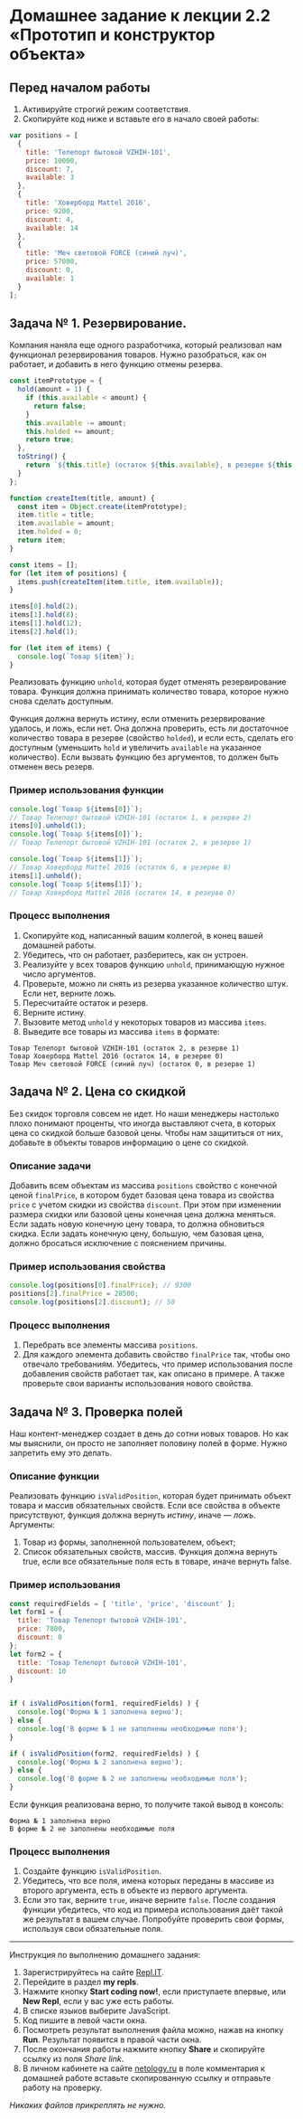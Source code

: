 # Домашнее задание к лекции 2.2 «Прототип и конструктор объекта»

## Перед началом работы
1. Активируйте строгий режим соответствия.
2. Скопируйте код ниже и вставьте его в начало своей работы:
```javascript
var positions = [
  {
    title: 'Телепорт бытовой VZHIH-101',
    price: 10000,
    discount: 7,
    available: 3
  },
  {
    title: 'Ховерборд Mattel 2016',
    price: 9200,
    discount: 4,
    available: 14
  },
  {
    title: 'Меч световой FORCE (синий луч)',
    price: 57000,
    discount: 0,
    available: 1
  }
];
```

## Задача № 1. Резервирование.
Компания наняла еще одного разработчика, который реализовал нам функционал резервирования товаров. Нужно разобраться, как он работает, и добавить в него функцию отмены резерва.

```javascript
const itemPrototype = {
  hold(amount = 1) {
    if (this.available < amount) {
      return false;
    }
    this.available -= amount;
    this.holded += amount;
    return true;
  },
  toString() {
    return `${this.title} (остаток ${this.available}, в резерве ${this.holded})`;
  }
};

function createItem(title, amount) {
  const item = Object.create(itemPrototype);
  item.title = title;
  item.available = amount;
  item.holded = 0;
  return item;
}

const items = [];
for (let item of positions) {
  items.push(createItem(item.title, item.available));
}

items[0].hold(2);
items[1].hold(8);
items[1].hold(12);
items[2].hold(1);

for (let item of items) {
  console.log(`Товар ${item}`);
}
```

Реализовать функцию `unhold`, которая будет отменять резервирование товара. Функция должна принимать количество товара, которое нужно снова сделать доступным.

Функция должна вернуть истину, если отменить резервирование удалось, и ложь, если нет. Она должна проверить, есть ли достаточное количество товара в резерве (свойство `holded`), и если есть, сделать его доступным (уменьшить `hold` и увеличить `available` на указанное количество). Если вызвать функцию без аргументов, то должен быть отменен весь резерв.

### Пример использования функции
```javascript
console.log(`Товар ${items[0]}`); 
// Товар Телепорт бытовой VZHIH-101 (остаток 1, в резерве 2)
items[0].unhold(1);
console.log(`Товар ${items[0]}`); 
// Товар Телепорт бытовой VZHIH-101 (остаток 2, в резерве 1)

console.log(`Товар ${items[1]}`); 
// Товар Ховерборд Mattel 2016 (остаток 6, в резерве 8)
items[1].unhold();
console.log(`Товар ${items[1]}`); 
// Товар Ховерборд Mattel 2016 (остаток 14, в резерве 0)
```

### Процесс выполнения
1. Скопируйте код, написанный вашим коллегой, в конец вашей домашней работы.
2. Убедитесь, что он работает, разберитесь, как он устроен.
3. Реализуйте у всех товаров функцию `unhold`, принимающую нужное число аргументов.
4. Проверьте, можно ли снять из резерва указанное количество штук. Если нет, верните ложь.
5. Пересчитайте остаток и резерв.
6. Верните истину.
7. Вызовите метод `unhold` у некоторых товаров из массива `items`.
8. Выведите все товары из массива `items` в формате:
```
Товар Телепорт бытовой VZHIH-101 (остаток 2, в резерве 1)
Товар Ховерборд Mattel 2016 (остаток 14, в резерве 0)
Товар Меч световой FORCE (синий луч) (остаток 0, в резерве 1)
```

## Задача № 2. Цена со скидкой
Без скидок торговля совсем не идет. Но наши менеджеры настолько плохо понимают проценты, что иногда выставляют счета, в которых цена со скидкой больше базовой цены. Чтобы нам защититься от них, добавьте в объекты товаров информацию о цене со скидкой.

### Описание задачи
Добавить всем объектам из массива `positions` свойство с конечной ценой `finalPrice`, в котором будет базовая цена товара из свойства `price` с учетом скидки из свойства `discount`. При этом при изменении размера скидки или базовой цены конечная цена должна меняться. Если задать новую конечную цену товара, то должна обновиться скидка. Если задать конечную цену, большую, чем базовая цена, должно бросаться исключение с пояснением причины.

### Пример использования свойства
```javascript
console.log(positions[0].finalPrice); // 9300
positions[2].finalPrice = 28500;
console.log(positions[2].discount); // 50
```

### Процесс выполнения
1. Перебрать все элементы массива `positions`.
2. Для каждого элемента добавить свойство `finalPrice` так, чтобы оно отвечало требованиям.
Убедитесь, что пример использования после добавления свойств работает так, как описано в примере. А также проверьте свои варианты использования нового свойства.

## Задача № 3. Проверка полей
Наш контент-менеджер создает в день до сотни новых товаров. Но как мы выяснили, он просто не заполняет половину полей в форме. Нужно запретить ему это делать.

### Описание функции
Реализовать функцию `isValidPosition`, которая будет принимать объект товара и массив обязательных свойств. Если все свойства в объекте присутствуют, функция должна вернуть *истину*, иначе — *ложь*. Аргументы:

1. Товар из формы, заполненной пользователем, объект;
2. Список обязательных свойств, массив.
Функция должна вернуть true, если все обязательные поля есть в товаре, иначе вернуть false.

### Пример использования
```javascript
const requiredFields = [ 'title', 'price', 'discount' ];
let form1 = {
  title: 'Товар Телепорт бытовой VZHIH-101',
  price: 7800,
  discount: 0
};
let form2 = {
  title: 'Товар Телепорт бытовой VZHIH-101',
  discount: 10
}


if ( isValidPosition(form1, requiredFields) ) {
  console.log('Форма № 1 заполнена верно');
} else {
  console.log('В форме № 1 не заполнены необходимые поля');
}

if ( isValidPosition(form2, requiredFields) ) {
  console.log('Форма № 2 заполнена верно');
} else {
  console.log('В форме № 2 не заполнены необходимые поля');
}
```

Если функция реализована верно, то получите такой вывод в консоль:
```
Форма № 1 заполнена верно
В форме № 2 не заполнены необходимые поля
```

### Процесс выполнения
1. Создайте функцию `isValidPosition`.
2. Убедитесь, что все поля, имена которых переданы в массиве из второго аргумента, есть в объекте из первого аргумента.
3. Если это так, верните `true`, иначе верните `false`.
После создания функции убедитесь, что код из примера использования даёт такой же результат в вашем случае. Попробуйте проверить свои формы, используя свои обязательные поля.

---
Инструкция по выполнению домашнего задания:

1. Зарегистрируйтесь на сайте [Repl.IT](https://repl.it/).
2. Перейдите в раздел **my repls**.
3. Нажмите кнопку **Start coding now!**, если приступаете впервые, или **New Repl**, если у вас уже есть работы.
4. В списке языков выберите JavaScript.
5. Код пишите в левой части окна.
6. Посмотреть результат выполнения файла можно, нажав на кнопку **Run**. Результат появится в правой части окна.
7. После окончания работы нажмите кнопку **Share** и скопируйте ссылку из поля *Share link*.
8. В личном кабинете на сайте [netology.ru](http://netology.ru/) в поле комментария к домашней работе вставьте скопированную ссылку и отправьте работу на проверку.

*Никаких файлов прикреплять не нужно.*